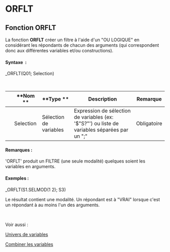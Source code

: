 # ORFLT

## Fonction ORFLT

La fonction **ORFLT** créer un filtre à l'aide d'un "OU LOGIQUE" en considérant les répondants de chacun des arguments (qui correspondent donc aux différentes variables et/ou constructions).

#### Syntaxe&nbsp; :&nbsp;

\_ORFLT(Q01; Selection)

&nbsp;

| &nbsp; | **Nom ** | **Type ** | **Description** | **Remarque** |
| --- | --- | --- | --- | --- |
| &nbsp; | Selection | Sélection de variables | Expression de sélection de variables (ex: '$"S?"') ou liste de variables séparées par un ";" | Obligatoire |


#### Remarques :

'ORFLT' produit un FILTRE (une seule modalité) quelques soient les variables en arguments.

#### Exemples :

\_ORFLT(S1.SELMOD(1 2); S3)

Le résultat contient une modalité. Un répondant est à "VRAI" lorsque c'est un répondant à au moins l'un des arguments.

&nbsp;

Voir aussi :&nbsp;

[Univers de variables](<Universciblesetsous-populations.md>)

[Combiner les variables](<Combinerlesvariables1.md>)
